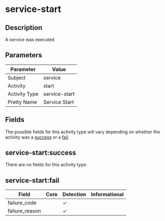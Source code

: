 service-start
=============

Description
-----------
A service was executed

Parameters
----------
| Parameter     | Value         |
| ------------- | ------------- |
| Subject       | service       |
| Activity      | start         |
| Activity Type | service-start |
| Pretty Name   | Service Start |


Fields
------

The possible fields for this activity type will vary depending on whether the activity was a [success](#service-startsuccess) or a [fail](#service-startfail).


service-start:success
---------------------

There are no fields for this activity type.


service-start:fail
------------------

| Field          | Core | Detection | Informational |
| -------------- | ---- | --------- | ------------- |
| failure_code   |      | &#10003;  |               |
| failure_reason |      | &#10003;  |               |